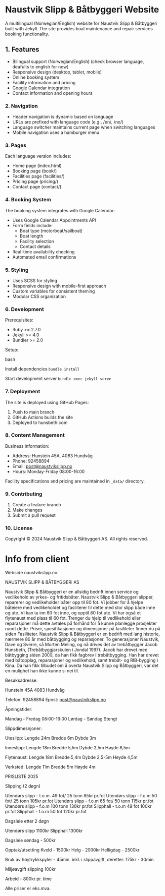 # Naustvik Slipp & Båtbyggeri Website

A multilingual (Norwegian/English) website for Naustvik Slipp & Båtbyggeri built with Jekyll. The site provides boat maintenance and repair services booking functionality.

## 1. Features

- Bilingual support (Norwegian/English) (check browser language, deafults to english for now)
- Responsive design (desktop, tablet, mobile)
- Online booking system
- Facility information and pricing
- Google Calendar integration
- Contact information and opening hours

### 2. Navigation

- Header navigation is dynamic based on language
- URLs are prefixed with language code (e.g., /en/, /no/)
- Language switcher maintains current page when switching languages
- Mobile navigation uses a hamburger menu

### 3. Pages

Each language version includes:
- Home page (index.html)
- Booking page (book/)
- Facilities page (facilities/)
- Pricing page (pricing/)
- Contact page (contact/)

### 4. Booking System

The booking system integrates with Google Calendar:
- Uses Google Calendar Appointments API
- Form fields include:
  - Boat type (motorboat/sailboat)
  - Boat length
  - Facility selection
  - Contact details
- Real-time availability checking
- Automated email confirmations

### 5. Styling

- Uses SCSS for styling
- Responsive design with mobile-first approach
- Custom variables for consistent theming
- Modular CSS organization

### 6. Development

Prerequisites:
- Ruby >= 2.7.0
- Jekyll >= 4.0
- Bundler >= 2.0

Setup:

bash

Install dependencies
`bundle install`

Start development server
`bundle exec jekyll serve`

### 7. Deployment

The site is deployed using GitHub Pages:
1. Push to main branch
2. GitHub Actions builds the site
3. Deployed to hunsbeth.com

### 8. Content Management

Business information:
- Address: Hunstein 45A, 4083 Hundvåg
- Phone: 92458894
- Email: post@naustvikslipp.no
- Hours: Monday-Friday 08:00-16:00

Facility specifications and pricing are maintained in `_data/` directory.

### 9. Contributing

1. Create a feature branch
2. Make changes
3. Submit a pull request

### 10. License

Copyright © 2024 Naustvik Slipp & Båtbyggeri AS. All rights reserved.


# Info from client
Webside naustvikslipp.no

NAUSTVIK SLIPP & BÅTBYGGERI AS
 
Naustvik Slipp & Båtbyggeri er en allsidig bedrift innen service og vedlikehold av yrkes- og fritidsbåter.
Naustvik Slipp & Båtbyggeri slipper, reparerer og vedlikeholder båter opp til 80 fot. 
Vi jobber for å hjelpe båteiere med vedlikeholdet og fasiliterer til dette med stor slipp både inne og ute. Vi kan ta inn 60 fot inne, og opptil 80 fot ute. Vi har også et flytenaust med plass til 60 fot. Trenger du hjelp til vedlikehold eller reparasjoner må dette avtales på forhånd for å kunne planlegge prosjekter rundt dette.
Priser, spesifikasjoner og dimensjoner på fasiliteter finner du på siden Fasiliteter.
Naustvik Slipp & Båtbyggeri er en bedrift med lang historie, nærmere 80 år med båtbygging og reparasjoner. To generasjoner Naustvik, Dave og Sverre, så Morten Meling, og nå drives det av trebåtbygger Jacob Hunsbeth, (Trebåtbyggjarskulen i Jondal 1997). 
Jacob har drevet med båtbygging siden 2000, da han fikk fagbrev i trebåtbygging. Han har drevet med båtopplag, reparasjoner og vedlikehold, samt trebåt- og RIB-bygging i Kina. 
Da han fikk tilbudet om å overta Naustvik Slipp og Båtbyggeri, var det en mulighet han ikke kunne si nei til.

Besøksadresse:

Hunstein 45A
4083 Hundvåg

Telefon: 92458894
Epost: post@naustvikslipp.no


Åpningstider: 

Mandag - Fredag 	08:00-16:00
Lørdag - Søndag 	Stengt







Slippdimesnjoner:

Uteslipp:
Lengde 	24m 
Bredde 	6m
Dybde	3m

Inneslipp:
Lengde 	18m
Bredde	5,5m
Dybde	2,5m
Høyde		8,5m

Flytenaust:
Lengde 	18m
Bredde	5,4m
Dybde	2,5-5m
Høyde		4,5m

Verksted:
Lengde 	11m
Bredde	5m
Høyde		4m




PRISLISTE 2025


Slipping (2 døgn)

Utendørs slipp -	t.o.m. 49 fot/ 25 tonn 	85kr pr.fot 
Utendørs slipp - 	f.o.m 50 fot/ 25 tonn 	105kr pr.fot
Utendørs slipp -	f.o.m 65 fot/ 50 tonn 	115kr pr.fot
Utendørs slipp -	f.o.m 100 tonn		130kr pr.fot
﻿﻿Slipphall - 		t.o.m 49 fot 		100kr pr.fot
﻿﻿Slipphall - 		f.o.m 50 fot 		120kr pr.fot


Dagsleie etter 2 døgn

Utendørs slipp	1100kr
Slipphall		1300kr


Dagsleie søndag - 	500kr

Opptak/utsetting 
Kveld - 		1500kr
Helg - 			2000kr
Helligdag -		2500kr

Bruk av høytrykkspyler - 45min. inkl. i slippavgift, deretter: 175kr - 30min

Miljøavgift  slipping 	100kr

Arbeid - 		800kr pr. time


Alle priser er eks.mva.



